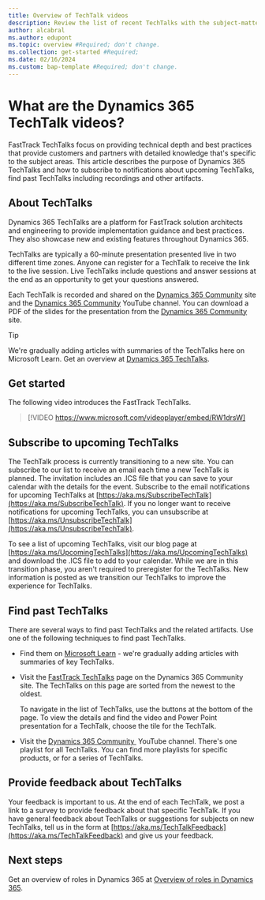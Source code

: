 ```yaml
---
title: Overview of TechTalk videos  
description: Review the list of recent TechTalks with the subject-matter experts from the FastTrack team for Dynamics 365.
author: alcabral
ms.author: edupont
ms.topic: overview #Required; don't change.
ms.collection: get-started #Required; 
ms.date: 02/16/2024
ms.custom: bap-template #Required; don't change.
---
```


# What are the Dynamics 365 TechTalk videos?

FastTrack TechTalks focus on providing technical depth and best practices that provide customers and partners with detailed knowledge that's specific to the subject areas. This article describes the purpose of Dynamics 365 TechTalks and how to subscribe to notifications about upcoming TechTalks, find past TechTalks including recordings and other artifacts.

## About TechTalks

Dynamics 365 TechTalks are a platform for FastTrack solution architects and engineering to provide implementation guidance and best ​​​​​​​practices. They also showcase new and existing features throughout Dynamics 365. 

TechTalks are typically a 60-minute presentation presented live in two different time zones. Anyone can register for a TechTalk to receive the link to the live session. Live TechTalks include questions and answer sessions at the end as an opportunity to get your questions answered.

Each TechTalk is recorded and shared on the [Dynamics 365 Community](https://community.dynamics.com/blogs/?blogid=e624b369-bfb9-4c57-8f1b-b3656ac91f5a) site and the [Dynamics 365 Community](https://www.youtube.com/%40MSD365Community/featured) YouTube channel. You can download a PDF of the slides for the presentation from the [Dynamics 365 Community](https://community.dynamics.com/blogs/?blogid=e624b369-bfb9-4c57-8f1b-b3656ac91f5a) site.  

> [!TIP]
> We're gradually adding articles with summaries of the TechTalks here on Microsoft Learn. Get an overview at [Dynamics 365 TechTalks](../techtalks/index.yml).

## Get started

The following video introduces the FastTrack TechTalks.

> [!VIDEO https://www.microsoft.com/videoplayer/embed/RW1drsW]

## Subscribe to upcoming TechTalks

The TechTalk process is currently transitioning to a new site. You can subscribe to our list to receive an email each time a new TechTalk is planned. The invitation includes an .ICS file that you can save to your calendar with the details for the event. Subscribe to the email notifications for upcoming TechTalks at [https://aka.ms/SubscribeTechTalk](https://aka.ms/SubscribeTechTalk). If you no longer want to receive notifications for upcoming TechTalks, you can unsubscribe at [https://aka.ms/UnsubscribeTechTalk](https://aka.ms/UnsubscribeTechTalk).

To see a list of upcoming TechTalks, visit our blog page at [https://aka.ms/UpcomingTechTalks](https://aka.ms/UpcomingTechTalks) and download the .ICS file to add to your calendar. While we are in this transition phase, you aren't required to preregister for the TechTalks. New information is posted as we transition our TechTalks to improve the experience for TechTalks.

## Find past TechTalks

There are several ways to find past TechTalks and the related artifacts. Use one of the following techniques to find past TechTalks.

- Find them on [Microsoft Learn](../techtalks/index.yml) - we're gradually adding articles with summaries of key TechTalks.
- Visit the [FastTrack TechTalks](https://community.dynamics.com/blogs/?blogid=e624b369-bfb9-4c57-8f1b-b3656ac91f5a&groupid=fe7f279c-2848-4109-9139-26dad32a1ce2) page on the Dynamics 365 Community site. The TechTalks on this page are sorted from the newest to the oldest.  

  To navigate in the list of TechTalks, use the buttons at the bottom of the page. To view the details and find the video and Power Point presentation for a TechTalk, choose the tile for the TechTalk.  
- Visit the [Dynamics 365 Community ](https://www.youtube.com/%40MSD365Community/featured) YouTube channel. There's one playlist for all TechTalks. You can find more playlists for specific products, or for a series of TechTalks.  

## Provide feedback about TechTalks

Your feedback is important to us. At the end of each TechTalk, we post a link to a survey to provide feedback about that specific TechTalk. If you have general feedback about TechTalks or suggestions for subjects on new TechTalks, tell us in the form at [https://aka.ms/TechTalkFeedback](https://aka.ms/TechTalkFeedback) and give us your feedback.  

## Next steps

Get an overview of roles in Dynamics 365 at [Overview of roles in Dynamics 365](overview.md).  

